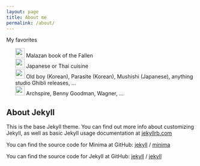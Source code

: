 ```yaml
---
layout: page
title: About me
permalink: /about/
---
```


My favorites
<ul style="list-style: none;">
  <li>
    <img src="../../assets/book.png" width="25" height="25" margin="auto">
    Malazan book of the Fallen
  </li>
  <li>
    <img src="../../assets/food.png" width="25" height="25" margin="auto">
    Japanese or Thai cuisine
  </li>
  <li>
    <img src="../../assets/movie.png" width="25" height="25" margin="auto">
    Old boy (Korean), Parasite (Korean), Mushishi (Japanese), anything studio Ghibli releases, ...
  </li>
  <li>
    <img src="../../assets/music.png" width="25" height="25" margin="auto">
    Archspire, Benny Goodman, Wagner, ...
  </li>
</ul>

## About Jekyll

This is the base Jekyll theme. You can find out more info about customizing Jekyll, as well as basic Jekyll usage documentation at [jekyllrb.com](https://jekyllrb.com/)

You can find the source code for Minima at GitHub:
[jekyll][jekyll-organization] /
[minima](https://github.com/jekyll/minima)

You can find the source code for Jekyll at GitHub:
[jekyll][jekyll-organization] /
[jekyll](https://github.com/jekyll/jekyll)


[jekyll-organization]: https://github.com/jekyll
